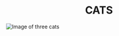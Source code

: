 # 
<h1 align="center"> CATS </h1>

![Image of three cats](https://img.freepik.com/free-photo/view-adorable-3d-cats_23-2150473725.jpg)
